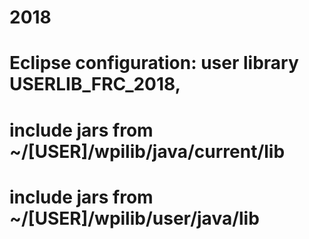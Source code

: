 # 2018
# Eclipse configuration:  user library USERLIB_FRC_2018,
# include jars from ~/[USER]/wpilib/java/current/lib
# include jars from ~/[USER]/wpilib/user/java/lib
